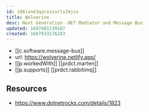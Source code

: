 ```yaml
---
id: i06isne3qaroisurls34jso
title: Wolverine
desc: Next Generation .NET Mediator and Message Bus
updated: 1697481139167
created: 1687933176283
---
```


- [[c.software.message-bus]]
- url: https://wolverine.netlify.app/
- [[p.workedWith]] [[prdct.marten]]
- [[p.supports]] [[prdct.rabbitimq]]

## Resources

- https://www.dotnetrocks.com/details/1823

